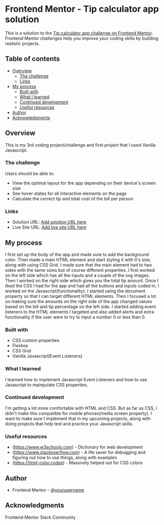 # Frontend Mentor - Tip calculator app solution

This is a solution to the [Tip calculator app challenge on Frontend Mentor](https://www.frontendmentor.io/challenges/tip-calculator-app-ugJNGbJUX). Frontend Mentor challenges help you improve your coding skills by building realistic projects.

## Table of contents

- [Overview](#overview)
  - [The challenge](#the-challenge)
  - [Links](#links)
- [My process](#my-process)
  - [Built with](#built-with)
  - [What I learned](#what-i-learned)
  - [Continued development](#continued-development)
  - [Useful resources](#useful-resources)
- [Author](#author)
- [Acknowledgments](#acknowledgments)

## Overview
This is my 3rd coding project/challenge and first project that I used Vanilla Javascript. 

### The challenge

Users should be able to:

- View the optimal layout for the app depending on their device's screen size
- See hover states for all interactive elements on the page
- Calculate the correct tip and total cost of the bill per person


### Links

- Solution URL: [Add solution URL here](https://your-solution-url.com)
- Live Site URL: [Add live site URL here](https://your-live-site-url.com)

## My process
I first set up the body of the app and made sure to add the background color. Then made a main HTML element and start styling it with it's size, along with using CSS Grid. I made sure that the main element had to two sides with the same sizes but of course different properties. I first worked on the left side which has all the inputs and a couple of the svg images. Then I worked on the right side which gives you the total tip amount. Once I liked the CSS I had for the app and had all the buttons and inputs coded in, I worked on the Javascript(functionality). I started using the document property so that I can target different HTML elements. Then I focused a lot on making sure the amounts on the right side of the app changed values based on the bill and tip percentage on the left side. I started adding event listeners to the HTML elements I targeted and also added alerts and extra functionality if the user were to try to input a number 0 or less than 0.

### Built with

- CSS custom properties
- Flexbox
- CSS Grid
- Vanilla Javascript(Event Listeners)

### What I learned

I learned how to implement Javascript Event Listeners and how to use Javascript to mainpulate CSS properties.


### Continued development

I'm getting a lot more comfortable with HTML and CSS. But as far as CSS, I didn't make this compatible for mobile phones(media screen property). I want to make sure I implement that in my upcoming projects, along with doing projects that help test and practice your Javascript skills.

### Useful resources

- (https://www.w3schools.com) - Dictionary for web development
- (https://www.stackoverflow.com) - A life saver for debugging and figuring out how to use things, along with examples
- (https://html-color.codes) - Massively helped out for CSS colors

## Author
- Frontend Mentor - [@yourusername](https://www.frontendmentor.io/profile/ljcutts)


## Acknowledgments

Frontend Mentor Slack Community

